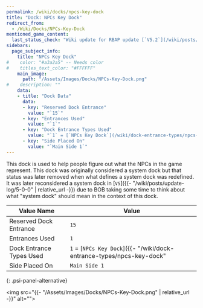 ```yaml
---
permalink: /wiki/docks/npcs-key-dock
title: "Dock: NPCs Key Dock"
redirect_from:
  - /Wiki/Docks/NPCs-Key-Dock
mentioned_game_content:
  last_status_check: "Wiki update for RBAP update [`V5.2`](/wiki/posts/update-log/5-2-0)"
sidebars:
  page_subject_info:
    title: "NPCs Key Dock"
#    color: "#a3a2a5" -- Needs color
#    titles_text_color: "#FFFFFF"
    main_image:
      path: "/Assets/Images/Docks/NPCs-Key-Dock.png"
#    description: ""
    data:
    - title: "Dock Data"
      data:
      - key: "Reserved Dock Entrance"
        value: "`15`"
      - key: "Entrances Used"
        value: "`1`"
      - key: "Dock Entrance Types Used"
        value: "`1` = [`NPCs Key Dock`](/wiki/dock-entrance-types/npcs-key-dock)"
      - key: "Side Placed On"
        value: "`Main Side 1`"
---
```


This dock is used to help people figure out what the NPCs in the game represent. This dock was originally considered a system dock but that status was later removed when what defines a system dock was redefined. It was later reconsidered a system dock in [`V5`]({{- "/wiki/posts/update-log/5-0-0" | relative_url -}}) due to BOB taking some time to think about what "system dock" should mean in the context of this dock.

| Value Name               | Value |
|-|-|
| Reserved Dock Entrance   | `15` |
| Entrances Used           | `1` |
| Dock Entrance Types Used | `1` = [`NPCs Key Dock`]({{- "/wiki/dock-entrance-types/npcs-key-dock" | relative_url -}}) |
| Side Placed On           | `Main Side 1` |
{: .psi-panel-alternative}

<img src="{{- "/Assets/Images/Docks/NPCs-Key-Dock.png" | relative_url -}}" alt="">